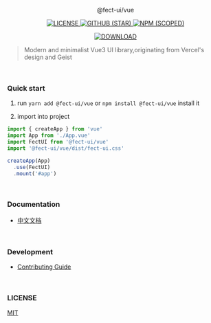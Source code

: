 <p align="center" height="100">
@fect-ui/vue
</p>

<p align="center">
<a href="LICENSE">
  <img alt="LICENSE" src="https://img.shields.io/github/license/fay-org/fect?style=for-the-badge"/>
</a>
<a href="GITHUB (STAR)">
 <img alt="GITHUB (STAR)" src="https://img.shields.io/github/stars/fay-org/fect?style=for-the-badge"/>
</a>
<a href="NPM (SCOPED)">
  <img alt="NPM (SCOPED)" src="https://img.shields.io/npm/v/@fect-ui/vue?color=%230761d1&logoColor=%23000000&style=for-the-badge" />
</a>
</p>

<p align="center">
<a href="DOWNLOAD">
  <img alt="DOWNLOAD" src="https://img.shields.io/npm/dm/@fect-ui/vue?style=for-the-badge"/>
</a>
</p>

> Modern and minimalist Vue3 UI library,originating from Vercel's design and Geist

<br/>

### Quick start

1. run `yarn add @fect-ui/vue` or `npm install @fect-ui/vue` install it

2. import into project

```js
import { createApp } from 'vue'
import App from './App.vue'
import FectUI from '@fect-ui/vue'
import '@fect-ui/vue/dist/fect-ui.css'

createApp(App)
  .use(FectUI)
  .mount('#app')
```

<br />

### Documentation

- [中文文档](https://vue.miaya.art/)

<br />

### Development

- [Contributing Guide](https://github.com/fay-org/fect/blob/61bae26488b61cdf2b65fde92a184f7d7baa048c/.github/CONTRIBUTING.md)

<br/>

### LICENSE

[MIT](./LICENSE)
